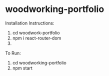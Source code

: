 # woodworking-portfolio

Installation Instructions:
1. cd woodwork-portfolio
2. npm i react-router-dom
3. 

To Run:
1. cd woodworking-portfolio
2. npm start